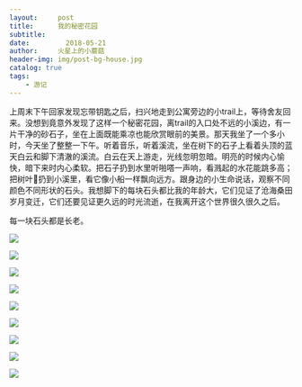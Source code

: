 ```yaml
---
layout:     post
title:      我的秘密花园
subtitle:   
date:         2018-05-21
author:     火星上的小蘑菇
header-img: img/post-bg-house.jpg
catalog: true
tags:
    - 游记
---
```


上周末下午回家发现忘带钥匙之后，扫兴地走到公寓旁边的小trail上，等待舍友回来。没想到竟意外发现了这样一个秘密花园，离trail的入口处不远的小溪边，有一片干净的砂石子，坐在上面既能乘凉也能欣赏眼前的美景。那天我坐了一个多小时，今天坐了整整一下午。听着音乐，听着溪流，坐在树下的石子上看着头顶的蓝天白云和脚下清澈的溪流。白云在天上游走，光线忽明忽暗。明亮的时候内心愉快，暗下来时内心柔软。把石子扔到水里听啪嗒一声响，看溅起的水花能跳多高；把树叶🍂扔到小溪里，看它像小船一样飘向远方。跟身边的小生命说话，观察不同颜色不同形状的石头。我想脚下的每块石头都比我的年龄大，它们见证了沧海桑田岁月变迁，它们还要见证更久远的时光流逝，在我离开这个世界很久很久之后。

每一块石头都是长老。



![](https://raw.githubusercontent.com/wuxiaoxiong1990/pic/master/71717971ly1g14yb4v4exj20u0140dv2.jpg)

![](https://raw.githubusercontent.com/wuxiaoxiong1990/pic/master/71717971ly1g14ybdm6i4j20u00mi46i.jpg)

![](https://raw.githubusercontent.com/wuxiaoxiong1990/pic/master/71717971ly1g14ybrb8apj20u0140wpi.jpg)

![](https://raw.githubusercontent.com/wuxiaoxiong1990/pic/master/71717971ly1g14ybxxcrzj20u0140wp0.jpg)

![](https://raw.githubusercontent.com/wuxiaoxiong1990/pic/master/71717971ly1g14ycdkam7j20u00mitcd.jpg)

![](https://raw.githubusercontent.com/wuxiaoxiong1990/pic/master/71717971ly1g14ycl6cphj20u00mitaa.jpg)

![](https://raw.githubusercontent.com/wuxiaoxiong1990/pic/master/71717971ly1g14ycpknygj20u00miq4j.jpg)

![](https://raw.githubusercontent.com/wuxiaoxiong1990/pic/master/71717971ly1g14yd36ysvj20u00mitae.jpg)

![](https://raw.githubusercontent.com/wuxiaoxiong1990/pic/master/71717971ly1g14yd6mn2lj20u0140q3o.jpg)